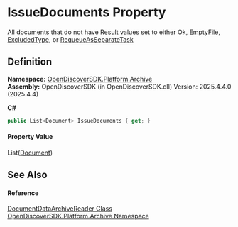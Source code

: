 # IssueDocuments Property


All documents that do not have <a href="afc45d77-b73b-c2ea-47d8-95bb69deb137">Result</a> values set to either <a href="ff0037ea-a44f-2c8c-d4c2-7a636e133434">Ok</a>, <a href="ff0037ea-a44f-2c8c-d4c2-7a636e133434">EmptyFile</a>, <a href="ff0037ea-a44f-2c8c-d4c2-7a636e133434">ExcludedType</a>, or <a href="ff0037ea-a44f-2c8c-d4c2-7a636e133434">RequeueAsSeparateTask</a>



## Definition
**Namespace:** <a href="8fac0511-5eca-a179-d28a-c0a07e46597f">OpenDiscoverSDK.Platform.Archive</a>  
**Assembly:** OpenDiscoverSDK (in OpenDiscoverSDK.dll) Version: 2025.4.4.0 (2025.4.4)

**C#**
``` C#
public List<Document> IssueDocuments { get; }
```



#### Property Value
List(<a href="1ada9969-add0-f951-f601-f7107618fb9d">Document</a>)

## See Also


#### Reference
<a href="2a65ab11-cb67-f74a-b87a-61814d9c3b11">DocumentDataArchiveReader Class</a>  
<a href="8fac0511-5eca-a179-d28a-c0a07e46597f">OpenDiscoverSDK.Platform.Archive Namespace</a>  
